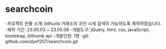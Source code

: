 # searchcoin
-프로젝트 한줄 소개: bithunb 거래소의 코인 시세 검색이 가능하도록 제작하였습니다.
-제작 기간: 23.05.03 ~ 23.05.06
-개발도구: jQuery, html, css, javaScript, bootstrap, bithumb api
-개발인원: 1명
-git: github.com/dye1207/searchcoin.git
